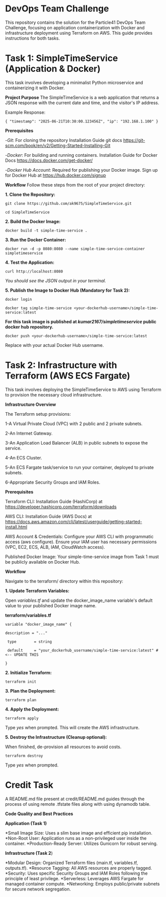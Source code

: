 # DevOps Team Challenge
This repository contains the solution for the Particle41 DevOps Team Challenge, focusing on application containerization with Docker and infrastructure deployment using Terraform on AWS. This guide provides instructions for both tasks.

# Task 1: SimpleTimeService (Application & Docker)
This task involves developing a minimalist Python microservice and containerizing it with Docker.

**Project Purpose**
The SimpleTimeService is a web application that returns a JSON response with the current date and time, and the visitor's IP address.

Example Response:

`{
  "timestamp": "2025-06-21T10:30:00.123456Z",
  "ip": "192.168.1.100"
}`

**Prerequisites**

-_Git_: For cloning the repository
Installation Guide git docs https://git-scm.com/book/en/v2/Getting-Started-Installing-Git

-_Docker_: For building and running containers.
Installation Guide for Docker Docs https://docs.docker.com/get-docker/

-_Docker Hub Account_: Required for publishing your Docker image.
Sign up for Docker Hub at https://hub.docker.com/signup

**Workflow**
Follow these steps from the root of your project directory:

**1. Clone the Repository:**

`git clone https://github.com/ak9675/SimpleTimeService.git`

`cd SimpleTimeService`

**2. Build the Docker Image:**

`docker build -t simple-time-service .`

**3. Run the Docker Container:**

`docker run -d -p 8080:8080 --name simple-time-service-container simpletimeservice`

**4. Test the Application:**

`curl http://localhost:8080`

_You should see the JSON output in your terminal._

**5. Publish the Image to Docker Hub (Mandatory for Task 2):**

`docker login`

`docker tag simple-time-service <your-dockerhub-username>/simple-time-service:latest`

**For this task image is published at _kumar2167/simpletimeservice_ public docker hub repository.**

`docker push <your-dockerhub-username>/simple-time-service:latest`

Replace <your-dockerhub-username> with your actual Docker Hub username.


# Task 2: Infrastructure with Terraform (AWS ECS Fargate)

This task involves deploying the SimpleTimeService to AWS using Terraform to provision the necessary cloud infrastructure.

**Infrastructure Overview**

The Terraform setup provisions:

1-A Virtual Private Cloud (VPC) with 2 public and 2 private subnets.

2-An Internet Gateway.

3-An Application Load Balancer (ALB) in public subnets to expose the service.

4-An ECS Cluster.

5-An ECS Fargate task/service to run your container, deployed to private subnets.

6-Appropriate Security Groups and IAM Roles.

**Prerequisites**

Terraform CLI:
Installation Guide (HashiCorp) at https://developer.hashicorp.com/terraform/downloads

AWS CLI:
Installation Guide (AWS Docs) at https://docs.aws.amazon.com/cli/latest/userguide/getting-started-install.html

AWS Account & Credentials: Configure your AWS CLI with programmatic access (aws configure). Ensure your IAM user has necessary permissions (VPC, EC2, ECS, ALB, IAM, CloudWatch access).

Published Docker Image: Your simple-time-service image from Task 1 must be publicly available on Docker Hub.

**Workflow**

Navigate to the terraform/ directory within this repository:

**1. Update Terraform Variables:**

Open _variables.tf_ and update the docker_image_name variable's default value to your published Docker image name.

**terraform/variables.tf**

`variable "docker_image_name" {`

  `description = "..."`
  
 ` type        = string`
 
 ` default     = "your_dockerhub_username/simple-time-service:latest" # <-- UPDATE THIS`
 
`}`

**2. Initialize Terraform:**

`terraform init`

**3. Plan the Deployment:**

`terraform plan`

**4. Apply the Deployment:**

`terraform apply`

Type _yes_ when prompted. This will create the AWS infrastructure.

**5. Destroy the Infrastructure (Cleanup optional):**

When finished, de-provision all resources to avoid costs.

`terraform destroy`

Type _yes_ when prompted.

# Credit Task

A README.md file present at credit/README.md guides through the process of using remote .tfstate files along with using dynamodb table.

**Code Quality and Best Practices**

**Application (Task 1)**

*Small Image Size: Uses a slim base image and efficient pip installation.
*Non-Root User: Application runs as a non-privileged user inside the container.
*Production-Ready Server: Utilizes Gunicorn for robust serving.

**Infrastructure (Task 2**)

*Modular Design: Organized Terraform files (main.tf, variables.tf, outputs.tf).
*Resource Tagging: All AWS resources are properly tagged.
*Security: Uses specific Security Groups and IAM Roles following the principle of least privilege.
*Serverless: Leverages AWS Fargate for managed container compute.
*Networking: Employs public/private subnets for secure network segregation.
